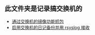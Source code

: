 ## 此文件夹是记录搞交换机的
+ [通过交换机的镜像功能抓包](https://github.com/BoringCat/MyLog/blob/master/Switch/Universal/GetPackageByMonitor.md)
+ [启用交换机的日记备份并用 rsyslog 接收](https://github.com/BoringCat/MyLog/blob/master/Switch/Universal/LogServer-linux.md)
